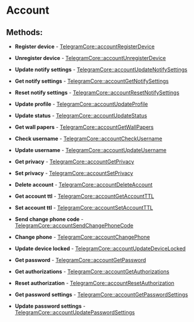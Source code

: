 # Account

## Methods:

* **Register device** - [TelegramCore::accountRegisterDevice](methods/registerdevice.md)

* **Unregister device** - [TelegramCore::accountUnregisterDevice](methods/unregisterdevice.md)

* **Update notify settings** - [TelegramCore::accountUpdateNotifySettings](methods/updatenotifysettings.md)

* **Get notify settings** - [TelegramCore::accountGetNotifySettings](methods/getnotifysettings.md)

* **Reset notify settings** - [TelegramCore::accountResetNotifySettings](methods/resetnotifysettings.md)

* **Update profile** - [TelegramCore::accountUpdateProfile](methods/updateprofile.md)

* **Update status** - [TelegramCore::accountUpdateStatus](methods/updatestatus.md)

* **Get wall papers** - [TelegramCore::accountGetWallPapers](methods/getwallpapers.md)

* **Check username** - [TelegramCore::accountCheckUsername](methods/checkusername.md)

* **Update username** - [TelegramCore::accountUpdateUsername](methods/updateusername.md)

* **Get privacy** - [TelegramCore::accountGetPrivacy](methods/getprivacy.md)

* **Set privacy** - [TelegramCore::accountSetPrivacy](methods/setprivacy.md)

* **Delete account** - [TelegramCore::accountDeleteAccount](methods/deleteaccount.md)

* **Get account ttl** - [TelegramCore::accountGetAccountTTL](methods/getaccountttl.md)

* **Set account ttl** - [TelegramCore::accountSetAccountTTL](methods/setaccountttl.md)

* **Send change phone code** - [TelegramCore::accountSendChangePhoneCode](methods/sendchangephonecode.md)

* **Change phone** - [TelegramCore::accountChangePhone](methods/changephone.md)

* **Update device locked** - [TelegramCore::accountUpdateDeviceLocked](methods/updatedevicelocked.md)

* **Get password** - [TelegramCore::accountGetPassword](methods/getpassword.md)

* **Get authorizations** - [TelegramCore::accountGetAuthorizations](methods/getauthorizations.md)

* **Reset authorization** - [TelegramCore::accountResetAuthorization](methods/resetauthorization.md)

* **Get password settings** - [TelegramCore::accountGetPasswordSettings](methods/getpasswordsettings.md)

* **Update password settings** - [TelegramCore::accountUpdatePasswordSettings](methods/updatepasswordsettings.md)

